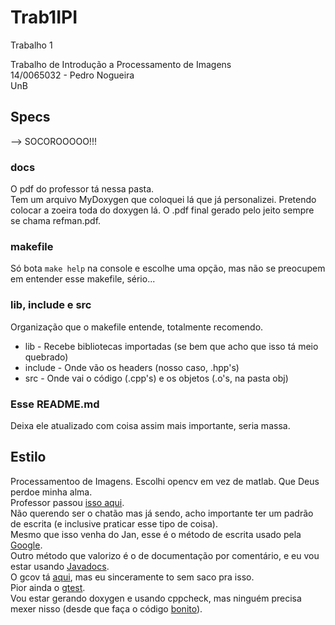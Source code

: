 # Trab1IPI

Trabalho 1  

Trabalho de Introdução a Processamento de Imagens  
14/0065032 - Pedro Nogueira  
UnB  

## Specs
 --> SOCOROOOOO!!!
### docs

  O pdf do professor tá nessa pasta.  
  Tem um arquivo MyDoxygen que coloquei lá que já personalizei. Pretendo colocar a zoeira toda do doxygen lá. O .pdf final gerado pelo jeito sempre se chama refman.pdf.  

### makefile

  Só bota ```make help``` na console e escolhe uma opção, mas não se preocupem em entender esse makefile, sério...  

### lib, include e src

  Organização que o makefile entende, totalmente recomendo.  

   * lib - Recebe bibliotecas importadas (se bem que acho que isso tá meio quebrado)  
   * include - Onde vão os headers (nosso caso, .hpp's)  
   * src - Onde vai o código (.cpp's) e os objetos (.o's, na pasta obj)

### Esse README.md

  Deixa ele atualizado com coisa assim mais importante, seria massa.  

## Estilo

Processamentoo de Imagens. Escolhi opencv em vez de matlab. Que Deus perdoe minha alma.  
Professor passou [isso aqui](http://www.ieee.org/conferences_events/conferences/publishing/templates.html).  
Não querendo ser o chatão mas já sendo, acho importante ter um padrão de escrita (e inclusive praticar esse tipo de coisa).  
Mesmo que isso venha do Jan, esse é o método de escrita usado pela [Google](https://google.github.io/styleguide/cppguide.html).  
Outro método que valorizo é o de documentação por comentário, e eu vou estar usando [Javadocs](http://www.stack.nl/~dimitri/doxygen/manual/docblocks.html#cppblock).  
O gcov tá [aqui](http://bobah.net/d4d/tools/code-coverage-with-gcov), mas eu sinceramente to sem saco pra isso.  
Pior ainda o [gtest](https://github.com/google/googletest).  
Vou estar gerando doxygen e usando cppcheck, mas ninguém precisa mexer nisso (desde que faça o código [bonito](https://www.youtube.com/watch?v=U8HKaO8qXS4)).  
